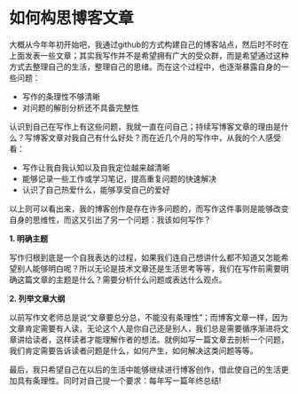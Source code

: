 # 如何构思博客文章

大概从今年年初开始吧，我通过github的方式构建自己的博客站点，然后时不时在上面发表一些文章；其实我写作并不是希望拥有广大的受众群，而是希望通过这种方式去整理自己的生活，整理自己的思绪。而在这个过程中，也逐渐暴露自身的一些问题：

* 写作的条理性不够清晰
* 对问题的解剖分析还不具备完整性

认识到自己在写作上有这些问题，我就一直在问自己；持续写博客文章的理由是什么？写博客文章对我自己有什么好处？而在近几个月的写作中，从我的个人感受看：

* 写作让我自我认知以及自我定位越来越清晰
* 能够记录一些工作或学习笔记，提高重复问题的快速解决
* 认识了自己热爱什么，能够享受自己的爱好

以上则可以看出来，我的博客创作是存在许多问题的，而写作这件事则是能够改变自身的思维性，而这又引出了另一个问题：我该如何写作？

**1. 明确主题**

写作归根到底是一个自我表达的过程，如果我们连自己想讲什么都不知道又怎能希望别人能够明白呢？所以无论是技术文章还是生活思考等等，我们在写作前需要明确这篇文章的主题是什么？需要分析什么问题或表达什么观点。

**2. 列举文章大纲**

以前写作文老师总是说“文章要总分总，不能没有条理性”；而博客文章一样，因为文章肯定需要有人读，无论这个人是你自己还是别人，我们总是需要循序渐进将文章讲给读者，这样读者才能理解作者的想法。就例如写一篇文章去剖析一个问题，我们肯定需要告诉读者问题是什么，如何产生，如何解决这类问题等等。

最后，我只希望自己在以后的生活中能够继续进行博客创作，借此使自己的生活更加具有条理性。同时对自己提一个要求：每年写一篇年终总结!